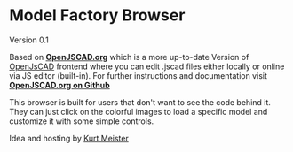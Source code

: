 <h1>Model Factory Browser</h1>

Version 0.1

Based on <a href="http://openjscad.org/"><b>OpenJSCAD.org</b></a> which is a more up-to-date Version of <a href="http://joostn.github.com/OpenJsCad/">OpenJsCAD</a> frontend where you can edit .jscad files either locally or online via JS editor (built-in). For further instructions and documentation visit <a href="https://github.com/Spiritdude/OpenJSCAD.org"><b>OpenJSCAD.org on Github</b></a>

This browser is built for users that don't want to see the code behind it. They can just click on the colorful images to load a specific model and customize it with some simple controls.

Idea and hosting by <a href="https://plus.google.com/+KurtMeister">Kurt Meister</a>
